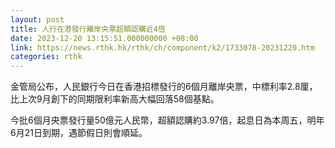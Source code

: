 ```yaml
---
layout: post
title: 人行在港發行離岸央票超額認購近4倍
date: 2023-12-20 13:15:51.000000000 +08:00
link: https://news.rthk.hk/rthk/ch/component/k2/1733078-20231220.htm
categories: rthk
---
```


金管局公布，人民銀行今日在香港招標發行的6個月離岸央票，中標利率2.8厘，比上次9月創下的同期限利率新高大幅回落58個基點。

今批6個月央票發行量50億元人民幣，超額認購約3.97倍，起息日為本周五，明年6月21日到期，遇節假日則會順延。
